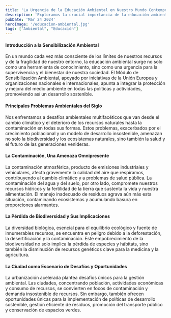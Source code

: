 ```yaml
---
title: 'La Urgencia de la Educación Ambiental en Nuestro Mundo Contemporáneo'
description: 'Exploramos la crucial importancia de la educación ambiental en ciudades modernas, destacando acciones sostenibles y la unión comunitaria por el planeta'
pubDate: 'Mar 24 2024'
heroImage: '/educacion-ambiental.jpg'
tags: ["Ambiental", "Educación"]
---
```

#### Introducción a la Sensibilización Ambiental
En un mundo cada vez más consciente de los límites de nuestros recursos y de la fragilidad de nuestro entorno, la educación ambiental surge no solo como una herramienta de conocimiento, sino como una urgencia para la supervivencia y el bienestar de nuestra sociedad. El Módulo de Sensibilización Ambiental, apoyado por iniciativas de la Unión Europea y organizaciones nacionales e internacionales, apunta a integrar la protección y mejora del medio ambiente en todas las políticas y actividades, promoviendo así un desarrollo sostenible.
#### Principales Problemas Ambientales del Siglo
Nos enfrentamos a desafíos ambientales multifacéticos que van desde el cambio climático y el deterioro de los recursos naturales hasta la contaminación en todas sus formas. Estos problemas, exacerbados por el crecimiento poblacional y un modelo de desarrollo insostenible, amenazan no solo la biodiversidad y los ecosistemas naturales, sino también la salud y el futuro de las generaciones venideras.

#### La Contaminación, Una Amenaza Omnipresente
La contaminación atmosférica, producto de emisiones industriales y vehiculares, afecta gravemente la calidad del aire que respiramos, contribuyendo al cambio climático y a problemas de salud pública. La contaminación del agua y del suelo, por otro lado, compromete nuestros recursos hídricos y la fertilidad de la tierra que sustenta la vida y nuestra alimentación. El manejo inadecuado de residuos agrava aún más esta situación, contaminando ecosistemas y acumulando basura en proporciones alarmantes.
#### La Pérdida de Biodiversidad y Sus Implicaciones
La diversidad biológica, esencial para el equilibrio ecológico y fuente de innumerables recursos, se encuentra en peligro debido a la deforestación, la desertificación y la contaminación. Este empobrecimiento de la biodiversidad no solo implica la pérdida de especies y hábitats, sino también la disminución de recursos genéticos clave para la medicina y la agricultura.
#### La Ciudad como Escenario de Desafíos y Oportunidades
La urbanización acelerada plantea desafíos únicos para la gestión ambiental. Las ciudades, concentrando población, actividades económicas y consumo de recursos, se convierten en focos de contaminación y demanda insostenible de recursos. Sin embargo, también ofrecen oportunidades únicas para la implementación de políticas de desarrollo sostenible, gestión eficiente de residuos, promoción del transporte público y conservación de espacios verdes.

